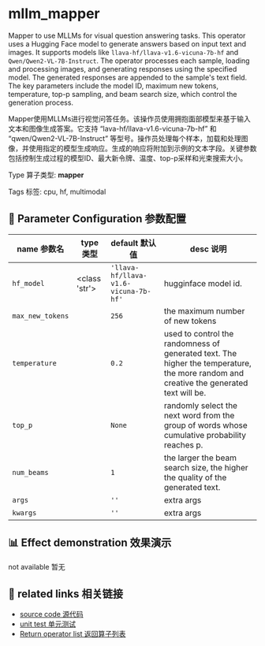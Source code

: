 # mllm_mapper

Mapper to use MLLMs for visual question answering tasks. This operator uses a Hugging Face model to generate answers based on input text and images. It supports models like `llava-hf/llava-v1.6-vicuna-7b-hf` and `Qwen/Qwen2-VL-7B-Instruct`. The operator processes each sample, loading and processing images, and generating responses using the specified model. The generated responses are appended to the sample's text field. The key parameters include the model ID, maximum new tokens, temperature, top-p sampling, and beam search size, which control the generation process.

Mapper使用MLLMs进行视觉问答任务。该操作员使用拥抱面部模型来基于输入文本和图像生成答案。它支持 “lava-hf/llava-v1.6-vicuna-7b-hf” 和 “qwen/Qwen2-VL-7B-Instruct” 等型号。操作员处理每个样本，加载和处理图像，并使用指定的模型生成响应。生成的响应将附加到示例的文本字段。关键参数包括控制生成过程的模型ID、最大新令牌、温度、top-p采样和光束搜索大小。

Type 算子类型: **mapper**

Tags 标签: cpu, hf, multimodal

## 🔧 Parameter Configuration 参数配置
| name 参数名 | type 类型 | default 默认值 | desc 说明 |
|--------|------|--------|------|
| `hf_model` | <class 'str'> | `'llava-hf/llava-v1.6-vicuna-7b-hf'` | hugginface model id. |
| `max_new_tokens` |  | `256` | the maximum number of new tokens |
| `temperature` |  | `0.2` | used to control the randomness of             generated text. The higher the temperature, the more                 random and creative the generated text will be. |
| `top_p` |  | `None` | randomly select the next word from the group             of words whose cumulative probability reaches p. |
| `num_beams` |  | `1` | the larger the beam search size, the higher             the quality of the generated text. |
| `args` |  | `''` | extra args |
| `kwargs` |  | `''` | extra args |

## 📊 Effect demonstration 效果演示
not available 暂无

## 🔗 related links 相关链接
- [source code 源代码](../../../data_juicer/ops/mapper/mllm_mapper.py)
- [unit test 单元测试](../../../tests/ops/mapper/test_mllm_mapper.py)
- [Return operator list 返回算子列表](../../Operators.md)
